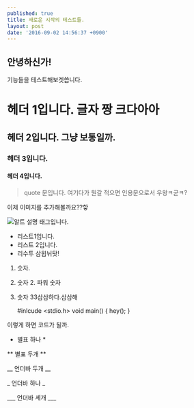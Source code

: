 ```yaml
---
published: true
title: 새로운 시작의 테스트들.
layout: post
date: '2016-09-02 14:56:37 +0900'
---
```

## 안녕하신가!

기능들을 테스트해보겟씁니다.

# 헤더 1입니다. 글자 짱 크다아아

## 헤더 2입니다. 그냥 보통일까.

### 헤더 3입니다.

#### 헤더 4입니다.

> quote 문입니다. 여기다가 뭔갈 적으면 인용문으로서 우왕ㅋ굳ㅋ?

이제 이미지를 추가해볼까요??핳

![알트 설명 태그입니다.](https://lh3.googleusercontent.com/_R4LwKbw3PocZtQ3zy2IZRBPiYz1cpMP2lMDSbwUoh2-saqyvKfrnDJHPCchcVglDHRgTFpi5jBVj8J1ZnxOOQQh64_burtYNKUAQ1LwLSJcDH_T7J5MqqKtNjdCUPogiFe3cO_qaahR1YTios2iHit-prauos5OScr54KNsXTFrqPStrqn2MC79Ea_SSYUZK8uxOPDuvH0qQLFsvjjJDOK8P7MBAH_pHnxPTzHGUlRR0FpoFF0bX5DudWnMBtIWQcchnAIyEGEz9FOybMsLvRcpjBB99DNoeDIRh5kFWRVQCzzmgZP1v6DNrsEhrJMm2i9Q63WLETYgyZp_o8Haonq8XI6Hz8UdjMtcgMjgBMSqK8-l__k7v9Fmv_dFpovk8y-b2MSiJEI6g3n6UlnrU5olsLptnauHr0kWm_B50SIq7GhF0TAl3RlC5lS2SPiIJ4SMk2piSEUL9Xco8XfuXKxYwYQnB3B0wbEbUqVLqEE-ny13IwKbopxFlTnEAoMBtYpB2JPFBGo4x8-xxPTQCm79s8mlM7p4saXYvtfrRfXc4qla1zR5O2Ea5L3kqt0ONMOhBbokhEyHNvFUP4-J6mO-iU10SsomIx2eDk8AwgY6PelQ=w964-h568-no)

- 리스트1입니다.
- 리스트 2입니다.
- 리수투 삼윕뉘돳!

1. 숫자.
2. 숫자 2. 파워 숫자
3. 숫자 33삼삼하다.삼삼해


	#inlcude <stdio.h>
    void main() {
    	hey();
    }

이렇게 하면 코드가 될까.


* 별표 하나 *


** 별표 두개 **


__ 언더바 두개 __


_ 언더바 하나 _

___ 언더바 세개 ___
